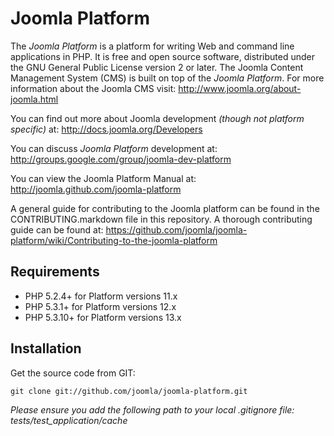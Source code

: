 Joomla Platform
===============

The *Joomla Platform* is a platform for writing Web and command line applications in PHP.  It is free and open source software,
distributed under the GNU General Public License version 2 or later.  The Joomla Content Management System (CMS) is built on
top of the *Joomla Platform*.  For more information about the Joomla CMS visit: http://www.joomla.org/about-joomla.html

You can find out more about Joomla development *(though not platform specific)* at: http://docs.joomla.org/Developers

You can discuss *Joomla Platform* development at: http://groups.google.com/group/joomla-dev-platform

You can view the Joomla Platform Manual at: http://joomla.github.com/joomla-platform

A general guide for contributing to the Joomla platform can be found in the CONTRIBUTING.markdown file in this repository. A thorough contributing guide can be found at: https://github.com/joomla/joomla-platform/wiki/Contributing-to-the-joomla-platform


Requirements
------------

* PHP 5.2.4+ for Platform versions 11.x
* PHP 5.3.1+ for Platform versions 12.x
* PHP 5.3.10+ for Platform versions 13.x


Installation
------------

Get the source code from GIT:

    git clone git://github.com/joomla/joomla-platform.git

_Please ensure you add the following path to your local .gitignore file: tests/test_application/cache_

